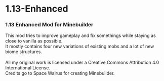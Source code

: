 1.13-Enhanced
=============

<h3>1.13 Enhanced Mod for Minebuilder</h3>
This mod tries to improve gameplay and fix somethings while staying as close to vanilla as possible.<br/>
It mostly contains four new variations of existing mobs and a lot of new biome structures. <br/> <br/>
All my original work is licensed under a Creative Commons Attribution 4.0 International License. <br/>
Credits go to Space Walrus for creating Minebuilder.
